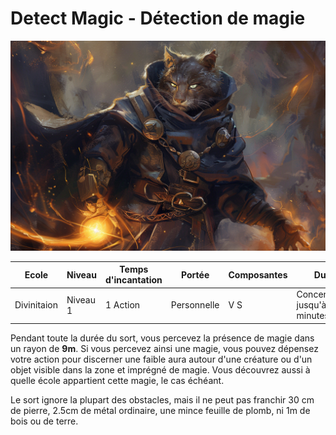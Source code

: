 # Detect Magic - Détection de magie 
![Detect Magic](../../_images/detect_magic_.png)

|Ecole|Niveau|Temps d'incantation|Portée|Composantes|Durée|
|-|-|-|-|-|-|
|Divinitaion|Niveau 1|1 Action|Personnelle|V S|Concentration, jusqu'à 10 minutes|

Pendant toute la durée du sort, vous percevez la présence de magie dans un rayon de **9m**. Si vous percevez ainsi une magie, vous pouvez dépensez votre action pour discerner une faible aura autour d'une créature ou d'un objet visible dans la zone et imprégné de magie. Vous découvrez aussi à quelle école appartient cette magie, le cas échéant.

Le sort ignore la plupart des obstacles, mais il ne peut pas franchir 30 cm de pierre, 2.5cm de métal ordinaire, une mince feuille de plomb, ni 1m de bois ou de terre.
